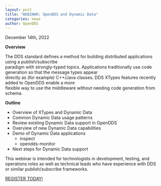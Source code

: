 ```yaml
---
layout: post
title: "WEBINAR: OpenDDS and Dynamic Data"
categories: news
author: OpenDDS
---
```

December 14th, 2022

**Overview**

The DDS standard defines a method for building distributed applications using a publish/subscribe\
paradigm with strongly-typed topics. Applications traditionally use code generation so that the message types appear\
directly as (for example) C++/Java classes. DDS XTypes features recently added to OpenDDS enable a more\
flexible way to use the middleware without needing code generation from schema.

**Outline**

-   Overview of XTypes and Dynamic Data
-   Common Dynamic Data usage patterns
-   Review existing Dynamic Data support in OpenDDS
-   Overview of new Dynamic Data capabilities
-   Demo of Dynamic Data applications
    - inspect
    - opendds-monitor
-   Next steps for Dynamic Data support

This webinar is intended for technologists in development, testing, and operations roles as well as technical leads who have experience with DDS or similar publish/subscribe frameworks.

[REGISTER TODAY!](https://us02web.zoom.us/webinar/register/WN_IdaQQ43pSza3RClx9aQubw "OpenDDS with Dynamic Data")

